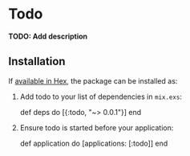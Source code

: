 # Todo

**TODO: Add description**

## Installation

If [available in Hex](https://hex.pm/docs/publish), the package can be installed as:

  1. Add todo to your list of dependencies in `mix.exs`:

        def deps do
          [{:todo, "~> 0.0.1"}]
        end

  2. Ensure todo is started before your application:

        def application do
          [applications: [:todo]]
        end
